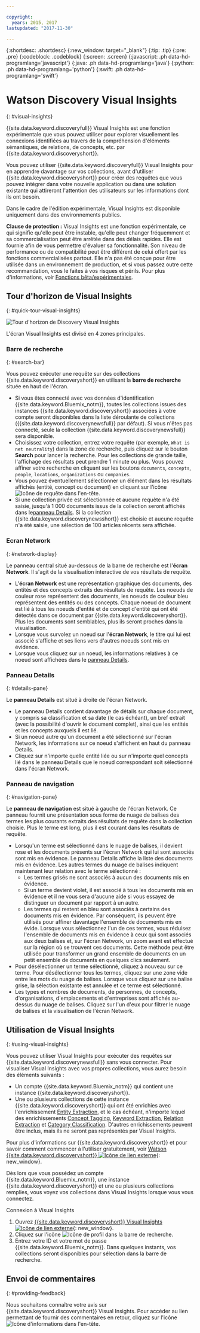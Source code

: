 ```yaml
---

copyright:
  years: 2015, 2017
lastupdated: "2017-11-30"

---
```


{:shortdesc: .shortdesc}
{:new_window: target="_blank"}
{:tip: .tip}
{:pre: .pre}
{:codeblock: .codeblock}
{:screen: .screen}
{:javascript: .ph data-hd-programlang='javascript'}
{:java: .ph data-hd-programlang='java'}
{:python: .ph data-hd-programlang='python'}
{:swift: .ph data-hd-programlang='swift'}

# Watson Discovery Visual Insights
{: #visual-insights}

{{site.data.keyword.discoveryfull}} Visual Insights est une fonction expérimentale que vous pouvez utiliser pour explorer visuellement les connexions identifiées au travers de la compréhension d'éléments sémantiques, de relations, de concepts, etc. par {{site.data.keyword.discoveryshort}}. 

Vous pouvez utiliser {{site.data.keyword.discoveryfull}} Visual Insights pour en apprendre davantage sur vos collections, avant d'utiliser {{site.data.keyword.discoveryshort}} pour créer des requêtes que vous pouvez intégrer dans votre nouvelle application ou dans une solution existante qui attireront l'attention des utilisateurs sur les informations dont ils ont besoin. 

Dans le cadre de l'édition expérimentale, Visual Insights est disponible uniquement dans des environnements publics. 

**Clause de protection :** Visual Insights est une fonction expérimentale, ce qui signifie qu'elle peut être instable, qu'elle peut changer fréquemment et sa commercialisation peut être arrêtée dans des délais rapides. Elle est fournie afin de vous permettre d'évaluer sa fonctionnalité. Son niveau de performance ou de compatibilité peut être différent de celui offert par les fonctions commercialisées partout. Elle n'a pas été conçue pour être utilisée dans un environnement de production, et si vous passez outre cette recommandation, vous le faites à vos risques et périls. Pour plus d'informations, voir [Fonctions bêta/expérimentales](/docs/services/discovery/release-notes.html#beta-features). 

## Tour d'horizon de Visual Insights
{: #quick-tour-visual-insights}

![Tour d'horizon de Discovery Visual Insights](images/discovery-visualinsights-quicktour.png)

L'écran Visual Insights est divisé en 4 zones principales. 

### Barre de recherche
{: #search-bar}

Vous pouvez exécuter une requête sur des collections {{site.data.keyword.discoveryshort}} en utilisant la **barre de recherche** située en haut de l'écran. 

- Si vous êtes connecté avec vos données d'identification {{site.data.keyword.Bluemix_notm}}, toutes les collections issues des instances {{site.data.keyword.discoveryshort}} associées à votre compte seront disponibles dans la liste déroulante de collections ({{site.data.keyword.discoverynewsfull}} par défaut). Si vous n'êtes pas connecté, seule la collection {{site.data.keyword.discoverynewsfull}} sera disponible. 
- Choisissez votre collection, entrez votre requête (par exemple, `What is net neutrality`) dans la zone de recherche, puis cliquez sur le bouton **Search** pour lancer la recherche. Pour les collections de grande taille, l'affichage des résultats peut prendre 1 minute ou plus. Vous pouvez affiner votre recherche en cliquant sur les boutons `documents`, `concepts`, `people`, `locations`, `organizations` ou `companies`. 
- Vous pouvez éventuellement sélectionner un élément dans les résultats affichés (entité, concept ou document) en cliquant sur l'icône ![Icône de requête](images/discovery-query-icon.png) dans l'en-tête. 
- Si une collection privée est sélectionnée et aucune requête n'a été saisie, jusqu'à 1 000 documents issus de la collection seront affichés dans le[panneau Details](/docs/services/discovery/visual-insights.html#details-pane). Si la collection {{site.data.keyword.discoverynewsshort}} est choisie et aucune requête n'a été saisie, une sélection de 100 articles récents sera affichée. 

### Ecran Network
{: #network-display}

Le panneau central situé au-dessous de la barre de recherche est l'**écran Network**. Il s'agit de la visualisation interactive de vos résultats de requête. 

- L'**écran Network** est une représentation graphique des documents, des entités et des concepts extraits des résultats de requête. Les noeuds de couleur rose représentent des documents, les noeuds de couleur bleu représentent des entités ou des concepts. Chaque noeud de document est lié à tous les noeuds d'entité et de concept d'entité qui ont été détectés dans ce document par {{site.data.keyword.discoveryshort}}. Plus les documents sont semblables, plus ils seront proches dans la visualisation. 
- Lorsque vous survolez un noeud sur l'**écran Network**, le titre qui lui est associé s'affiche et ses liens vers d'autres noeuds sont mis en évidence. 
- Lorsque vous cliquez sur un noeud, les informations relatives à ce noeud sont affichées dans le [panneau Details](/docs/services/discovery/visual-insights.html#details-pane).

### Panneau Details
{: #details-pane}

Le **panneau Details** est situé à droite de l'écran Network.

- Le panneau Details contient davantage de détails sur chaque document, y compris sa classification et sa date (le cas échéant), un bref extrait (avec la possibilité d'ouvrir le document complet), ainsi que les entités et les concepts auxquels il est lié. 
- Si un noeud autre qu'un document a été sélectionné sur l'écran Network, les informations sur ce noeud s'affichent en haut du panneau Details. 
- Cliquez sur n'importe quelle entité liée ou sur n'importe quel concepts lié dans le panneau Details que le noeud correspondant soit sélectionné dans l'écran Network. 

### Panneau de navigation
{: #navigation-pane}

Le **panneau de navigation** est situé à gauche de l'écran Network. Ce panneau fournit une présentation sous forme de nuage de balises des termes les plus courants extraits des résultats de requête dans la collection choisie. Plus le terme est long, plus il est courant dans les résultats de requête. 

- Lorsqu'un terme est sélectionné dans le nuage de balises, il devient rose et les documents présents sur l'écran Network qui lui sont associés sont mis en évidence. Le panneau Details affiche la liste des documents mis en évidence. Les autres termes du nuage de balises indiquent maintenant leur relation avec le terme sélectionné :
  - Les termes grisés ne sont associés à aucun des documents mis en évidence. 
  - Si un terme devient violet, il est associé à tous les documents mis en évidence et il ne vous sera d'aucune aide si vous essayez de distinguer un document par rapport à un autre. 
  - Les termes qui restent en bleu sont associés à certains des documents mis en évidence. Par conséquent, ils peuvent être utilisés pour affiner davantage l'ensemble de documents mis en évide. Lorsque vous sélectionnez l'un de ces termes, vous réduisez l'ensemble de documents mis en évidence à ceux qui sont associés aux deux balises et, sur l'écran Network, un zoom avant est effectué sur la région où se trouvent ces documents. Cette méthode peut être utilisée pour transformer un grand ensemble de documents en un petit ensemble de documents en quelques clics seulement. 
- Pour désélectionner un terme sélectionné, cliquez à nouveau sur ce terme. Pour désélectionner tous les termes, cliquez sur une zone vide entre les mots du nuage de balises. Lorsque vous cliquez sur une balise grise, la sélection existante est annulée et ce terme est sélectionné. 
- Les types et nombres de documents, de personnes, de concepts, d'organisations, d'emplacements et d'entreprises sont affichés au-dessus du nuage de balises. Cliquez sur l'un d'eux pour filtrer le nuage de balises et la visualisation de l'écran Network. 

## Utilisation de Visual Insights
{: #using-visual-insights}

Vous pouvez utiliser Visual Insights pour exécuter des requêtes sur {{site.data.keyword.discoverynewsfull}} sans vous connecter. Pour visualiser Visual Insights avec vos propres collections, vous aurez besoin des éléments suivants :

- Un compte {{site.data.keyword.Bluemix_notm}} qui contient une instance {{site.data.keyword.discoveryshort}}.
- Une ou plusieurs collections de cette instance {{site.data.keyword.discoveryshort}} qui ont été enrichies avec l'enrichissement [Entity Extraction](/docs/services/discovery/building.html#entity-extraction), et le cas échéant, n'importe lequel des enrichissements [Concept Tagging](/docs/services/discovery/building.html#concept-tagging), [Keyword Extraction](/docs/services/discovery/building.html#keyword-extraction), [Relation Extraction](/docs/services/discovery/building.html#relation-extraction) et [Category Classification](/docs/services/discovery/building.html#category-classification). D'autres enrichissements peuvent être inclus, mais ils ne seront pas représentés par Visual Insights.

Pour plus d'informations sur {{site.data.keyword.discoveryshort}} et pour savoir comment commencer à l'utiliser gratuitement, voir [Watson {{site.data.keyword.discoveryshort}} ![Icône de lien externe](../../icons/launch-glyph.svg "Icône de lien externe")](https://www.ibm.com/watson/services/discovery/){: new_window}.

Dès lors que vous possédez un compte {{site.data.keyword.Bluemix_notm}}, une instance {{site.data.keyword.discoveryshort}} et une ou plusieurs collections remplies, vous voyez vos collections dans Visual Insights lorsque vous vous connectez. 

Connexion à Visual Insights

1. Ouvrez [{{site.data.keyword.discoveryshort}} Visual Insights ![Icône de lien externe](../../icons/launch-glyph.svg "Icône de lien externe")](https://visual-insights.bluemix.net){: new_window}.
1. Cliquez sur l'icône ![Icône de profil](images/discovery-profile-icon.png) dans la barre de recherche. 
1. Entrez votre ID et votre mot de passe {{site.data.keyword.Bluemix_notm}}. Dans quelques instants, vos collections seront disponibles pour sélection dans la barre de recherche.

## Envoi de commentaires
{: #providing-feedback}

Nous souhaitons connaître votre avis sur {{site.data.keyword.discoveryshort}} Visual Insights. Pour accéder au lien permettant de fournir des commentaires en retour, cliquez sur l'icône ![Icône d'informations](images/discovery-info-icon.png) dans l'en-tête. 
